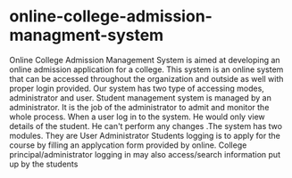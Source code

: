 # online-college-admission-managment-system
Online College Admission Management System is aimed at developing an online admission application for a college. This system is an online system that can be accessed throughout the organization and outside as well with proper login provided. Our system has two type of accessing modes, administrator and user. Student management system is managed by an administrator. It is the job of the administrator to admit  and monitor the whole process. When a user log in to the system. He would only view details of the student. He can't perform any changes .The system has two modules. They are User Administrator Students logging is to apply for the course by filling an applycation form provided by online. College principal/administrator logging in may also access/search information put up by the students
